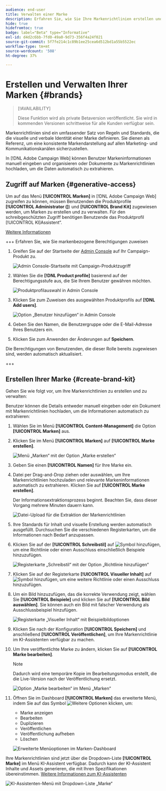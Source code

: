 ```yaml
---
audience: end-user
title: Verwalten einer Marke
description: Erfahren Sie, wie Sie Ihre Markenrichtlinien erstellen und verwalten.
hide: true
hidefromtoc: true
badge: label="Beta" type="Informative"
exl-id: d4d2c6bb-7fd0-49a0-9d73-356f4a24f021
source-git-commit: 5f7fe214c1c89b1ee25cea6d512bd1a55b5522ec
workflow-type: tm+mt
source-wordcount: '508'
ht-degree: 37%

---
```


# Erstellen und Verwalten Ihrer Marken {#brands}

>[!AVAILABILITY]
>
>Diese Funktion wird als private Betaversion veröffentlicht. Sie wird in kommenden Versionen schrittweise für alle Kunden verfügbar sein.

Markenrichtlinien sind ein umfassender Satz von Regeln und Standards, die die visuelle und verbale Identität einer Marke definieren. Sie dienen als Referenz, um eine konsistente Markendarstellung auf allen Marketing- und Kommunikationskanälen sicherzustellen.

In [!DNL Adobe Campaign Web] können Benutzer Markeninformationen manuell eingeben und organisieren oder Dokumente zu Markenrichtlinien hochladen, um die Daten automatisch zu extrahieren.

## Zugriff auf Marken {#generative-access}

Um auf das Menü **[!UICONTROL Marken]** in [!DNL Adobe Campaign Web] zugreifen zu können, müssen Benutzenden die Produktprofile **[!UICONTROL Administrator (]**) und **[!UICONTROL Brand Kit]** zugewiesen werden, um Marken zu erstellen und zu verwalten. Für den schreibgeschützten Zugriff benötigen Benutzende das Produktprofil [!UICONTROL KI]Assistent“.

[Weitere Informationen](https://experienceleague.adobe.com/de/docs/campaign/campaign-v8/admin/permissions/manage-permissions)

+++ Erfahren Sie, wie Sie markenbezogene Berechtigungen zuweisen

1. Greifen Sie auf der Startseite der [Admin Console](https://adminconsole.adobe.com/enterprise) auf Ihr Campaign-Produkt zu.

   ![Admin Console-Startseite mit Campaign-Produktzugriff](assets/brands_admin_1.png)

1. Wählen Sie die **[!DNL Product profile]** basierend auf der Berechtigungsstufe aus, die Sie Ihrem Benutzer gewähren möchten.

   ![Produktprofilauswahl in Admin Console](assets/brands_admin_2.png)

1. Klicken Sie zum Zuweisen des ausgewählten Produktprofils auf **[!DNL Add users]**.

   ![Option „Benutzer hinzufügen“ in Admin Console](assets/brands_admin_3.png)

1. Geben Sie den Namen, die Benutzergruppe oder die E-Mail-Adresse Ihres Benutzers ein.

1. Klicken Sie zum Anwenden der Änderungen auf **Speichern**.

Die Berechtigungen von Benutzenden, die dieser Rolle bereits zugewiesen sind, werden automatisch aktualisiert.

+++

## Erstellen Ihrer Marke {#create-brand-kit}

Gehen Sie wie folgt vor, um Ihre Markenrichtlinien zu erstellen und zu verwalten:

Benutzer können die Details entweder manuell eingeben oder ein Dokument mit Markenrichtlinien hochladen, um die Informationen automatisch zu extrahieren:

1. Wählen Sie im Menü **[!UICONTROL Content-Management]** die Option **[!UICONTROL Marken]** aus.

1. Klicken Sie im Menü **[!UICONTROL Marken]** auf **[!UICONTROL Marke erstellen]**.

   ![Menü „Marken“ mit der Option „Marke erstellen“](assets/brands_1.png)

1. Geben Sie einen **[!UICONTROL Namen]** für Ihre Marke ein.

1. Datei per Drag-and-Drop ziehen oder auswählen, um Ihre Markenrichtlinien hochzuladen und relevante Markeninformationen automatisch zu extrahieren. Klicken Sie auf **[!UICONTROL Marke erstellen]**.

   Der Informationsextraktionsprozess beginnt. Beachten Sie, dass dieser Vorgang mehrere Minuten dauern kann.

   ![Datei-Upload für die Extraktion der Markenrichtlinien](assets/brands_7.png)

1. Ihre Standards für Inhalt und visuelle Erstellung werden automatisch ausgefüllt. Durchsuchen Sie die verschiedenen Registerkarten, um die Informationen nach Bedarf anzupassen.

1. Klicken Sie auf der **[!UICONTROL Schreibstil]** auf ![Symbol hinzufügen](assets/do-not-localize/Smock_Add_18_N.svg), um eine Richtlinie oder einen Ausschluss einschließlich Beispiele hinzuzufügen.

   ![Registerkarte „Schreibstil“ mit der Option „Richtlinie hinzufügen“](assets/brands_2.png)

1. Klicken Sie auf der Registerkarte **[!UICONTROL Visueller Inhalt]** auf ![Symbol hinzufügen](assets/do-not-localize/Smock_Add_18_N.svg), um eine weitere Richtlinie oder einen Ausschluss hinzuzufügen.

1. Um ein Bild hinzuzufügen, das die korrekte Verwendung zeigt, wählen Sie **[!UICONTROL Beispiele]** und klicken Sie auf **[!UICONTROL Bild auswählen]**. Sie können auch ein Bild mit falscher Verwendung als Ausschlussbeispiel hinzufügen.

   ![Registerkarte „Visueller Inhalt“ mit Beispielbildoptionen](assets/brands_3.png)

1. Klicken Sie nach der Konfiguration **[!UICONTROL Speichern]** und anschließend **[!UICONTROL Veröffentlichen]**, um Ihre Markenrichtlinie im KI-Assistenten verfügbar zu machen.

1. Um Ihre veröffentlichte Marke zu ändern, klicken Sie auf **[!UICONTROL Marke bearbeiten]**.

   >[!NOTE]
   >
   >Dadurch wird eine temporäre Kopie im Bearbeitungsmodus erstellt, die die Live-Version nach der Veröffentlichung ersetzt.

   ![Option „Marke bearbeiten“ im Menü „Marken“](assets/brands_4.png)

1. Öffnen Sie im Dashboard **[!UICONTROL Marken]** das erweiterte Menü, indem Sie auf das Symbol ![Weitere Optionen](assets/do-not-localize/Smock_More_18_N.svg) klicken, um:

   * Marke anzeigen
   * Bearbeiten
   * Duplizieren
   * Veröffentlichen
   * Veröffentlichung aufheben
   * Löschen

   ![Erweiterte Menüoptionen im Marken-Dashboard](assets/brands_5.png)

Ihre Markenrichtlinien sind jetzt über die Dropdown-Liste **[!UICONTROL Marke]** im Menü KI-Assistent verfügbar. Dadurch kann der KI-Assistent Inhalte und Assets generieren, die mit Ihren Spezifikationen übereinstimmen. [Weitere Informationen zum KI-Assistenten](../email/generative-gs.md)

![KI-Assistenten-Menü mit Dropdown-Liste „Marke“](assets/brands_6.png)